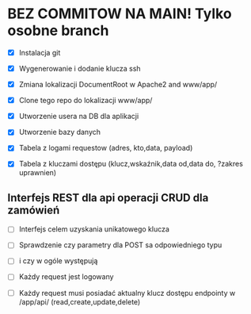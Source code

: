 # BEZ COMMITOW NA MAIN! Tylko osobne branch 

- [x] Instalacja git
- [x] Wygenerowanie i dodanie klucza ssh
- [x] Zmiana lokalizacji DocumentRoot w Apache2 and www/app/
- [x] Clone tego repo do lokalizacji www/app/

- [x] Utworzenie usera na DB dla aplikacji
- [x] Utworzenie bazy danych
- [x] Tabela z logami requestow (adres, kto,data, payload)
- [x] Tabela z kluczami dostępu (klucz,wskaźnik,data od,data do, ?zakres uprawnien)


## Interfejs REST dla api operacji CRUD dla zamówień
- [ ] Interfejs celem uzyskania unikatowego klucza
- [ ] Sprawdzenie czy parametry dla POST sa odpowiedniego typu
- [ ] i czy w ogóle występują
- [ ] Każdy request jest logowany
- [ ] Każdy request musi posiadać aktualny klucz dostępu
endpointy w /app/api/ (read,create,update,delete)
  
